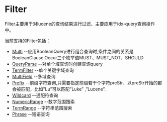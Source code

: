 Filter
======

Filter主要用于对lucene的查询结果进行过滤，主要应用于idx-query查询操作中。

当前支持的Filter包括：

- [Multi](Multi.md) --应用BooleanQuery进行组合查询时,条件之间的关系是BooleanClause.Occur三个枚举值MUST、MUST_NOT、SHOULD
- [QueryParse](QueryParse.md) --对单个域查询时创建查询query
- [TermFilter](TermFilter.md) --单个关键字域查询
- [MultiField](MultiField.md) --多域查询
- [Prefix](Prefix.md) --前缀字符查询,只需要指定前缀若干个字符preStr，以preStr开始的都会被匹配，比如”Lu”可以匹配”Luke” ,”Lucene”.
- [Wildcard](Wildcard.md) --通配符查询
- [NumericRange](NumericRange.md) --数字范围搜索
- [TermRange](TermRange.md) --字符串范围搜索
- [Phrase](Phrase.md) --短语查询

